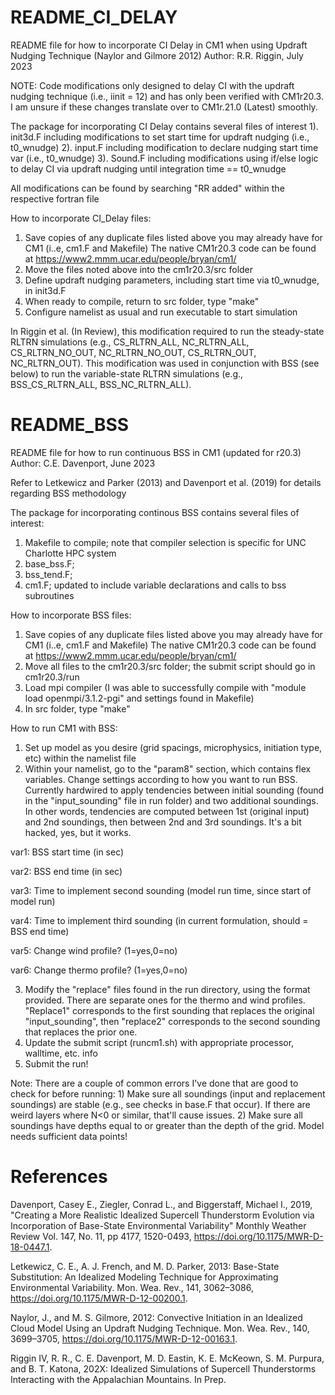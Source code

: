 # README_CI_DELAY

README file for how to incorporate CI Delay in CM1 when using Updraft Nudging Technique (Naylor and Gilmore 2012)
Author: R.R. Riggin, July 2023

NOTE: Code modifications only designed to delay CI with the updraft nudging technique (i.e., iinit = 12) and has only been verified with CM1r20.3. I am unsure if these changes translate over to CM1r.21.0 (Latest) smoothly.

The package for incorporating CI Delay contains several files of interest
1). init3d.F including modifications to set start time for updraft nudging (i.e., t0_wnudge)
2). input.F including modification to declare nudging start time var (i.e., t0_wnudge)
3). Sound.F including modifications using if/else logic to delay CI via updraft nudging until integration time == t0_wnudge

All modifications can be found by searching "RR added" within the respective fortran file

How to incorporate CI_Delay files:
1. Save copies of any duplicate files listed above you may already have for CM1 (i..e, cm1.F and Makefile)
   The native CM1r20.3 code can be found at https://www2.mmm.ucar.edu/people/bryan/cm1/
2. Move the files noted above into the cm1r20.3/src folder
3. Define updraft nudging parameters, including start time via t0_wnudge, in init3d.F
4. When ready to compile, return to src folder, type "make"
5. Configure namelist as usual and run executable to start simulation

In Riggin et al. (In Review), this modification required to run the steady-state RLTRN simulations (e.g., CS_RLTRN_ALL, NC_RLTRN_ALL, CS_RLTRN_NO_OUT, NC_RLTRN_NO_OUT, CS_RLTRN_OUT, NC_RLTRN_OUT). This modification was used in conjunction with BSS (see below) to run the variable-state RLTRN simulations (e.g., BSS_CS_RLTRN_ALL, BSS_NC_RLTRN_ALL).


# README_BSS

README file for how to run continuous BSS in CM1 (updated for r20.3)
Author: C.E. Davenport, June 2023

Refer to Letkewicz and Parker (2013) and Davenport et al. (2019) for details regarding BSS methodology

The package for incorporating continous BSS contains several files of interest:
1. Makefile to compile; note that compiler selection is specific for UNC Charlotte HPC system
2. base_bss.F;
3. bss_tend.F;
4. cm1.F; updated to include variable declarations and calls to bss subroutines


How to incorporate BSS files: 
1. Save copies of any duplicate files listed above you may already have for CM1 (i..e, cm1.F and Makefile)
   The native CM1r20.3 code can be found at https://www2.mmm.ucar.edu/people/bryan/cm1/
2. Move all files to the cm1r20.3/src folder; the submit script should go in cm1r20.3/run
3. Load mpi compiler (I was able to successfully compile with "module load openmpi/3.1.2-pgi" and settings found in Makefile)
4. In src folder, type "make"


How to run CM1 with BSS:
1. Set up model as you desire (grid spacings, microphysics, initiation type, etc) within the namelist file
2. Within your namelist, go to the "param8" section, which contains flex variables. Change settings according to how you want to run BSS. Currently hardwired to apply tendencies between initial sounding (found in the "input_sounding" file in run folder) and two additional soundings. In other words, tendencies are computed between 1st (original input) and 2nd soundings, then between 2nd and 3rd soundings. It's a bit hacked, yes, but it works.

var1: BSS start time (in sec)

var2: BSS end time (in sec)

var3: Time to implement second sounding (model run time, since start of model run)

var4: Time to implement third sounding (in current formulation, should = BSS end time)

var5: Change wind profile? (1=yes,0=no)

var6: Change thermo profile? (1=yes,0=no)

3. Modify the "replace" files found in the run directory, using the format provided. There are separate ones for the thermo and wind profiles. "Replace1" corresponds to the first sounding that replaces the original "input_sounding", then "replace2" corresponds to the second sounding that replaces the prior one.
4. Update the submit script (runcm1.sh) with appropriate processor, walltime, etc. info
5. Submit the run!

Note: There are a couple of common errors I've done that are good to check for before running: 1) Make sure all soundings (input and replacement soundings) are stable (e.g., see checks in base.F that occur). If there are weird layers where N<0 or similar, that'll cause issues. 2) Make sure all soundings have depths equal to or greater than the depth of the grid. Model needs sufficient data points!

# References

Davenport, Casey E., Ziegler, Conrad L., and Biggerstaff, Michael I., 2019, "Creating a More Realistic Idealized Supercell Thunderstorm Evolution via Incorporation of Base-State Environmental Variability" Monthly Weather Review Vol. 147, No. 11, pp 4177, 1520-0493, https://doi.org/10.1175/MWR-D-18-0447.1.

Letkewicz, C. E., A. J. French, and M. D. Parker, 2013: Base-State Substitution: An Idealized Modeling Technique for Approximating Environmental Variability. Mon. Wea. Rev., 141, 3062–3086, https://doi.org/10.1175/MWR-D-12-00200.1.

Naylor, J., and M. S. Gilmore, 2012: Convective Initiation in an Idealized Cloud Model Using an Updraft Nudging Technique. Mon. Wea. Rev., 140, 3699–3705, https://doi.org/10.1175/MWR-D-12-00163.1.

Riggin IV, R. R., C. E. Davenport, M. D. Eastin, K. E. McKeown, S. M. Purpura, and B. T. Katona, 202X: Idealized Simulations of Supercell Thunderstorms Interacting with the Appalachian Mountains. In Prep.
